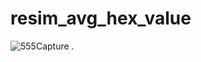 # resim_avg_hex_value

![555Capture](https://github.com/user-attachments/assets/798d28e4-5acd-41d6-ba6a-f3874c30ddb7)
.
